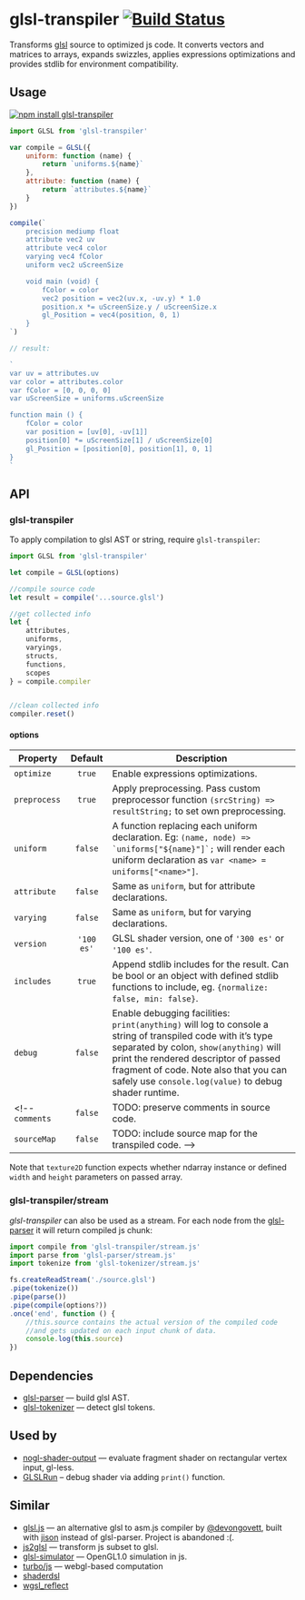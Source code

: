 # glsl-transpiler [![Build Status](https://travis-ci.org/stackgl/glsl-transpiler.svg?branch=master)](https://travis-ci.org/stackgl/glsl-transpiler)

Transforms [glsl](https://www.opengl.org/documentation/glsl/) source to optimized js code. It converts vectors and matrices to arrays, expands swizzles, applies expressions optimizations and provides stdlib for environment compatibility.

## Usage

[![npm install glsl-transpiler](https://nodei.co/npm/glsl-transpiler.png?mini=true)](https://npmjs.org/package/glsl-transpiler/)

```js
import GLSL from 'glsl-transpiler'

var compile = GLSL({
	uniform: function (name) {
		return `uniforms.${name}`
	},
	attribute: function (name) {
		return `attributes.${name}`
	}
})

compile(`
	precision mediump float
	attribute vec2 uv
	attribute vec4 color
	varying vec4 fColor
	uniform vec2 uScreenSize

	void main (void) {
		fColor = color
		vec2 position = vec2(uv.x, -uv.y) * 1.0
		position.x *= uScreenSize.y / uScreenSize.x
		gl_Position = vec4(position, 0, 1)
	}
`)

// result:

`
var uv = attributes.uv
var color = attributes.color
var fColor = [0, 0, 0, 0]
var uScreenSize = uniforms.uScreenSize

function main () {
	fColor = color
	var position = [uv[0], -uv[1]]
	position[0] *= uScreenSize[1] / uScreenSize[0]
	gl_Position = [position[0], position[1], 0, 1]
}
`
```


## API

### glsl-transpiler

To apply compilation to glsl AST or string, require `glsl-transpiler`:

```js
import GLSL from 'glsl-transpiler'

let compile = GLSL(options)

//compile source code
let result = compile('...source.glsl')

//get collected info
let {
	attributes,
	uniforms,
	varyings,
	structs,
	functions,
	scopes
} = compile.compiler


//clean collected info
compiler.reset()
```

#### options

Property | Default | Description
---|:---:|---
`optimize` | `true` | Enable expressions optimizations.
`preprocess` | `true` | Apply preprocessing. Pass custom preprocessor function `(srcString) => resultString;` to set own preprocessing.
`uniform` | `false` | A function replacing each uniform declaration. Eg: ``(name, node) => `uniforms["${name}"]`;`` will render each uniform declaration as `var <name> = uniforms["<name>"]`.
`attribute` | `false` | Same as `uniform`, but for attribute declarations.
`varying` | `false` | Same as `uniform`, but for varying declarations.
`version` | `'100 es'` | GLSL shader version, one of `'300 es'` or `'100 es'`.
`includes` | `true` | Append stdlib includes for the result. Can be bool or an object with defined stdlib functions to include, eg. `{normalize: false, min: false}`.
`debug` | `false` | Enable debugging facilities: `print(anything)` will log to console a string of transpiled code with it’s type separated by colon, `show(anything)` will print the rendered descriptor of passed fragment of code. Note also that you can safely use `console.log(value)` to debug shader runtime.
<!-- `comments` | `false` | TODO: preserve comments in source code.
`sourceMap` | `false` | TODO: include source map for the transpiled code. -->

Note that `texture2D` function expects whether ndarray instance or defined `width` and `height` parameters on passed array.


### glsl-transpiler/stream

_glsl-transpiler_ can also be used as a stream. For each node from the [glsl-parser](http://stack.gl/packages/#stackgl/glsl-parser) it will return compiled js chunk:

```js
import compile from 'glsl-transpiler/stream.js'
import parse from 'glsl-parser/stream.js'
import tokenize from 'glsl-tokenizer/stream.js'

fs.createReadStream('./source.glsl')
.pipe(tokenize())
.pipe(parse())
.pipe(compile(options?))
.once('end', function () {
	//this.source contains the actual version of the compiled code
	//and gets updated on each input chunk of data.
	console.log(this.source)
})
```

## Dependencies

* [glsl-parser](http://stack.gl/packages/#stackgl/glsl-parser) — build glsl AST.<br/>
* [glsl-tokenizer](http://stack.gl/packages/#stackgl/glsl-tokenizer) — detect glsl tokens.<br/>

## Used by

* [nogl-shader-output](https://github.com/dy/nogl-shader-output) — evaluate fragment shader on rectangular vertex input, gl-less.<br/>
* [GLSLRun](https://github.com/iY0Yi/GLSLRun) – debug shader via adding `print()` function.

## Similar 

* [glsl.js](https://npmjs.org/package/glsl) — an alternative glsl to asm.js compiler by [@devongovett](https://github.com/devongovett), built with [jison](https://npmjs.org/package/jison) instead of glsl-parser. Project is abandoned :(.<br/>
* [js2glsl](https://github.com/jdavidberger/js2glsl) — transform js subset to glsl.<br/>
* [glsl-simulator](https://github.com/burg/glsl-simulator) — OpenGL1.0 simulation in js.<br/>
* [turbo/js](https://github.com/turbo/js) — webgl-based computation
* [shaderdsl](https://github.com/adobe-webplatform/shaderdsl)
* [wgsl_reflect](https://github.com/brendan-duncan/wgsl_reflect)
